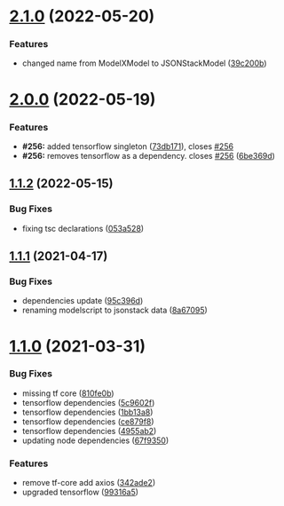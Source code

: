 # [2.1.0](https://github.com/repetere/jsonm-model/compare/v2.0.0...v2.1.0) (2022-05-20)


### Features

* changed name from ModelXModel to JSONStackModel ([39c200b](https://github.com/repetere/jsonm-model/commit/39c200b520c008f981861bc4b6abbb23bb9a8d55))

# [2.0.0](https://github.com/repetere/jsonm-model/compare/v1.1.2...v2.0.0) (2022-05-19)


### Features

* **#256:** added tensorflow singleton ([73db171](https://github.com/repetere/jsonm-model/commit/73db171235a9db3c487d742a32560248bb99814f)), closes [#256](https://github.com/repetere/jsonm-model/issues/256)
* **#256:** removes tensorflow as a dependency. closes [#256](https://github.com/repetere/jsonm-model/issues/256) ([6be369d](https://github.com/repetere/jsonm-model/commit/6be369d51d8453031ebd8734c1ae137ef311b09f))

## [1.1.2](https://github.com/repetere/jsonm-model/compare/v1.1.1...v1.1.2) (2022-05-15)


### Bug Fixes

* fixing tsc declarations ([053a528](https://github.com/repetere/jsonm-model/commit/053a52860178ba94332c0727e573c659da575410))

## [1.1.1](https://github.com/repetere/jsonm-model/compare/v1.1.0...v1.1.1) (2021-04-17)


### Bug Fixes

* dependencies update ([95c396d](https://github.com/repetere/jsonm-model/commit/95c396d539a2ae4735f8a57278d549541132410e))
* renaming modelscript to jsonstack data ([8a67095](https://github.com/repetere/jsonm-model/commit/8a67095aaadfa94d1c1c209d6180b8af22fa5bf9))

# [1.1.0](https://github.com/repetere/modelx-model/compare/v1.0.2...v1.1.0) (2021-03-31)


### Bug Fixes

* missing tf core ([810fe0b](https://github.com/repetere/modelx-model/commit/810fe0ba992a445e337b4e8223cbbc535c2cc6c4))
* tensorflow dependencies ([5c9602f](https://github.com/repetere/modelx-model/commit/5c9602f82b3fa90b4ac08e3fcebf934c6ec111d2))
* tensorflow dependencies ([1bb13a8](https://github.com/repetere/modelx-model/commit/1bb13a84b50b08b11ee2d3313ac32aa33cfd312e))
* tensorflow dependencies ([ce879f8](https://github.com/repetere/modelx-model/commit/ce879f8eb13ffeb8076fd2807d908e2b19695f04))
* tensorflow dependencies ([4955ab2](https://github.com/repetere/modelx-model/commit/4955ab2b1506a5e51be41355d8b98d51789eb623))
* updating node dependencies ([67f9350](https://github.com/repetere/modelx-model/commit/67f93502abe8c0ad9d5f4e83985a9d647ea43e6b))


### Features

* remove tf-core add axios ([342ade2](https://github.com/repetere/modelx-model/commit/342ade2abf97a95a66a5a20567728a0f92458f27))
* upgraded tensorflow ([99316a5](https://github.com/repetere/modelx-model/commit/99316a5a7ff9af856d434e5612f70d300e6260d8))
